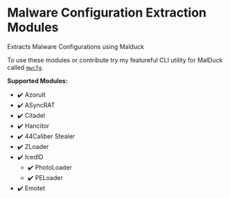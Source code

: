 # Malware Configuration Extraction Modules

Extracts Malware Configurations using Malduck

To use these modules or contribute try my featureful CLI utility for MalDuck called [`mwcfg`](https://github.com/c3rb3ru5d3d53c/mwcfg).

**Supported Modules:**
- :heavy_check_mark: Azorult
- :heavy_check_mark: ASyncRAT
- :heavy_check_mark: Citadel
- :heavy_check_mark: Hancitor
- :heavy_check_mark: 44Caliber Stealer
- :heavy_check_mark: ZLoader
- :heavy_check_mark: IcedID
  - :heavy_check_mark: PhotoLoader
  - :heavy_check_mark: PELoader
- :heavy_check_mark: Emotet